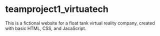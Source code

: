 # teamproject1_virtuatech
This is a fictional website for a float tank virtual reality company, created with basic HTML, CSS, and JacaScript. 
